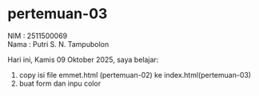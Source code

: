 # pertemuan-03

NIM : 2511500069<br>
Nama : Putri S. N. Tampubolon<br>

Hari ini, Kamis 09 Oktober 2025, saya belajar:
<ol>
  <li>copy isi file emmet.html (pertemuan-02) ke index.html(pertemuan-03)</li>
<li>buat form dan inpu color</li>
</ol>